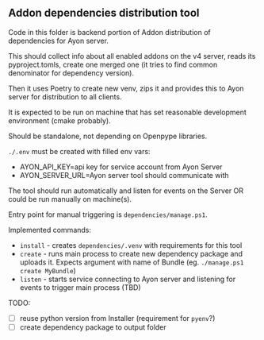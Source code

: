 Addon dependencies distribution tool
------------------------------------

Code in this folder is backend portion of Addon distribution of dependencies for Ayon server.

This should collect info about all enabled addons on the v4 server, reads its
pyproject.tomls, create one merged one (it tries to find common denominator for dependency version).

Then it uses Poetry to create new venv, zips it and provides this to Ayon server for distribution to 
all clients.

It is expected to be run on machine that has set reasonable development environment (cmake probably).

Should be standalone, not depending on Openpype libraries.

`./.env` must be created with filled env vars:
- AYON_API_KEY=api key for service account from Ayon Server
- AYON_SERVER_URL=Ayon server tool should communicate with

The tool should run automatically and listen for events on the Server OR could be run manually on machine(s).

Entry point for manual triggering is `dependencies/manage.ps1`.

Implemented commands:
- `install` - creates `dependencies/.venv` with requirements for this tool
- `create` - runs main process to create new dependency package and uploads it. Expects argument with name of Bundle (eg. `./manage.ps1 create MyBundle`)
- `listen` - starts service connecting to Ayon server and listening for events to trigger main process (TBD)

TODO:
- [ ] reuse python version from Installer (requirement for `pyenv`?)
- [ ] create dependency package to output folder
